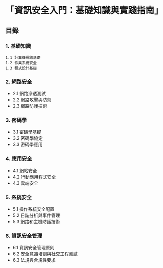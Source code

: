 # 「資訊安全入門：基礎知識與實踐指南」

## 目錄

### 1. 基礎知識
    1.1 計算機網路基礎
    1.2 作業系統安全
    1.3 程式設計基礎

### 2. 網路安全
   - 2.1 網路滲透測試
   - 2.2 網路攻擊與防禦
   - 2.3 網路防護技術

### 3. 密碼學
   - 3.1 密碼學基礎
   - 3.2 密碼學協定
   - 3.3 密碼學應用

### 4. 應用安全
   - 4.1 網站安全
   - 4.2 行動應用程式安全
   - 4.3 雲端安全

### 5. 系統安全
   - 5.1 操作系統安全配置
   - 5.2 日誌分析與事件管理
   - 5.3 網路和主機防護技術

### 6. 資訊安全管理
   - 6.1 資訊安全管理原則
   - 6.2 安全意識培訓與社交工程測試
   - 6.3 法規與合規性要求